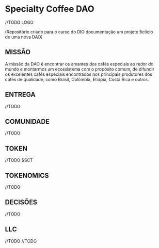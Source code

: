 # Specialty Coffee DAO
//TODO
LOGO

(Repositório criado para o curso do DIO documentação um projeto fictício de uma nova DAO)

## MISSÃO
A missão da DAO é encontrar os amantes dos cafés especiais ao redor do mundo e montarmos um ecossistema com o propósito comum, de difundir os excelentes cafés especiais encontrados nos principais produtores dos cafés de qualidade, como Brasil, Colômbia, Etiópia, Costa Rica e outros.

## ENTREGA
//TODO
## COMUNIDADE
//TODO
## TOKEN
//TODO
$SCT

## TOKENOMICS
//TODO
## DECISÕES
//TODO
## LLC
//TODO
//TODO
